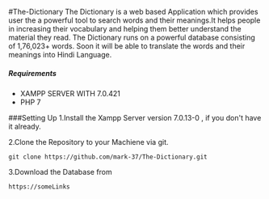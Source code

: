 #The-Dictionary
The Dictionary is a web based Application which provides user the a powerful tool to search words and their meanings.It helps people in increasing their
vocabulary and helping them better understand the material they read.
The Dictionary runs on a powerful database consisting of 1,76,023+ words.
Soon it will be able to translate the words and their meanings into Hindi Language.

##### Requirements
* XAMPP SERVER WITH 7.0.421
* PHP 7

###Setting Up
1.Install the Xampp Server version 7.0.13-0 , if you don't have it already.

2.Clone the Repository to your Machiene via git.
	
    git clone https://github.com/mark-37/The-Dictionary.git

3.Download the Database from

	https://someLinks


